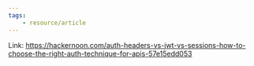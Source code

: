 ```yaml
---
tags:
	- resource/article
---
```


Link: https://hackernoon.com/auth-headers-vs-jwt-vs-sessions-how-to-choose-the-right-auth-technique-for-apis-57e15edd053
